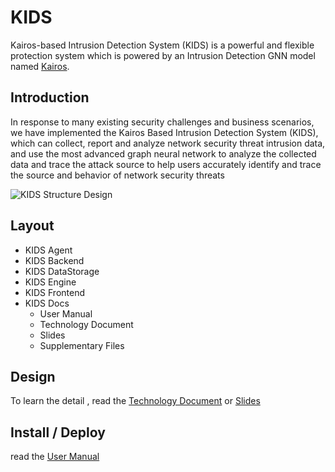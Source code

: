 # KIDS

Kairos-based Intrusion Detection System (KIDS) is a powerful and flexible protection system which is powered by an Intrusion Detection GNN model named [Kairos](https://github.com/ProvenanceAnalytics/kairos/tree/main).

## Introduction

In response to many existing security challenges and business scenarios, we have implemented the Kairos Based Intrusion Detection System (KIDS), which can collect, report and analyze network security threat intrusion data, and use the most advanced graph neural network to analyze the collected data and trace the attack source to help users accurately identify and trace the source and behavior of network security threats

![KIDS Structure Design](https://github.com/RuijieWu/KIDS/blob/main/Assets/KIDS%20Structure.png)

## Layout

- KIDS Agent
- KIDS Backend
- KIDS DataStorage
- KIDS Engine
- KIDS Frontend
- KIDS Docs
  - User Manual
  - Technology Document
  - Slides
  - Supplementary Files

## Design

To learn the detail , read the [Technology Document](https://github.com/RuijieWu/KIDS/blob/main/Docs/技术文档.pdf) or [Slides](https://github.com/RuijieWu/KIDS/blob/main/Docs/Slides.pdf)

## Install / Deploy

read the [User Manual](https://github.com/RuijieWu/KIDS/blob/main/Docs/操作手册.pdf)
